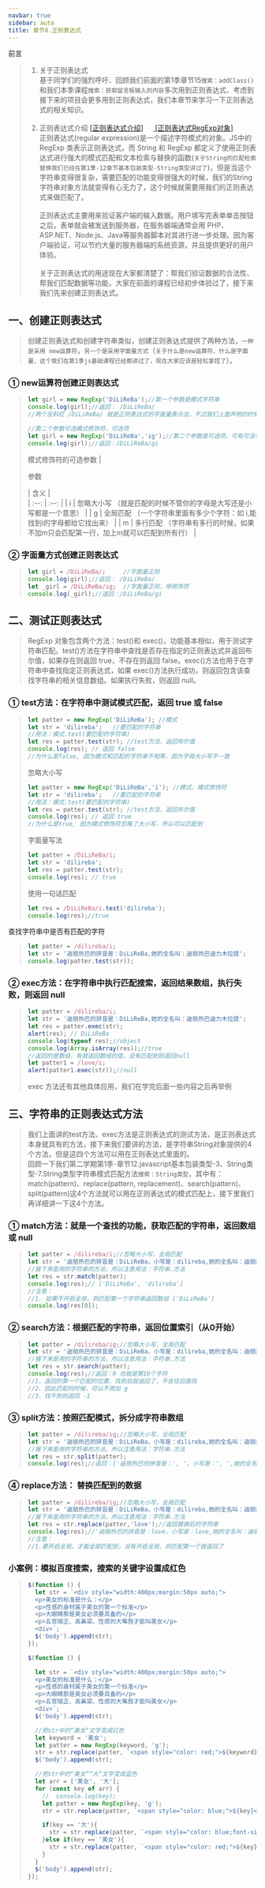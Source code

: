```yaml
---
navbar: true
sidebar: auto
title: 章节8.正则表达式
---
```


前言
> 1. 关于正则表达式 <br/>
> 基于同学们的强烈呼吁、回顾我们前面的第1季章节15`搜索：addClass()`和我们本季课程`搜索：获取留言板输入的内容`多次用到正则表达式、考虑到接下来的项目会更多用到正则表达式，我们本章节来学习一下正则表达式的相关知识。<br/><br/>
> 2. 正则表达式介绍 <a href="https://www.runoob.com/js/js-regexp.html" target="_blank">[正则表达式介绍]</a><a href="https://www.runoob.com/jsref/jsref-obj-regexp.html" target="_blank" style="margin-left:20px"> [正则表达式RegExp对象]</a><br/>
> 正则表达式(regular expression)是一个描述字符模式的对象。JS中的 RegExp 类表示正则表达式，而 String 和 RegExp 都定义了使用正则表达式进行强大的模式匹配和文本检索与替换的函数(`关于String的匹配检索替换我们已经在第1季-12章节基本包装类型-String类型讲过了`)，但是当这个字符串变得很复杂，需要匹配的功能变得很强大的时候，我们的String字符串对象方法就变得有心无力了，这个时候就需要用我们的正则表达式来做匹配了。<br/><br/>
> 正则表达式主要用来验证客户端的输入数据。用户填写完表单单击按钮之后，表单就会被发送到服务器，在服务器端通常会用 PHP、ASP.NET、Node.js、Java等服务器脚本对其进行进一步处理。因为客户端验证，可以节约大量的服务器端的系统资源，并且提供更好的用户体验。<br/><br/>
> 关于正则表达式的用途现在大家都清楚了：帮我们验证数据的合法性、帮我们匹配数据等功能，大家在前面的课程已经初步体验过了，接下来我们先来创建正则表达式。

## 一、创建正则表达式
> 创建正则表达式和创建字符串类似，创建正则表达式提供了两种方法，`一种是采用 new运算符`，`另一个是采用字面量方式`（`关于什么是new运算符、什么是字面量，这个我们在第1季js基础课程已经都讲过了，现在大家应该是轻松拿捏了`）。
### ① new运算符创建正则表达式
> ```js
> let girl = new RegExp('DiLiReBa');//第一个参数是模式字符串
> console.log(girl);//返回： /DiLiReBa/
> //两个反斜杠 /DiLiReBa/ 就是正则表达式的字面量表示法，不过我们上面声明的时候用的new运算符
> ```
> ```js
> //第二个参数可选模式修饰符，可选项
> let girl = new RegExp('DiLiReBa','ig');//第二个参数是可选项，可有可没有
> console.log(girl);//返回：/DiLiReBa/gi
> ```
> 模式修饰符的可选参数
> |  <p style="width:50px">参数</p>   |    含义                                                                              |  
> |   :--:                           |   :--:                                                                              |
> |  i                               |   忽略大小写 （就是匹配的时候不管你的字母是大写还是小写都是一个意思）                     |
> |  g                               |   全局匹配 （一个字符串里面有多少个字符：如 i,能找到i的字母都给它找出来）                 | 
> |  m                               |   多行匹配  （字符串有多行的时候，如果不加m只会匹配第一行，加上m就可以匹配到所有行）       |  

### ② 字面量方式创建正则表达式
> ```js
> let girl = /DiLiReBa/;     //字面量正则
> console.log(girl);//返回： /DiLiReBa/
> let _girl = /DiLiReBa/ig;  //字面量正则，带修饰符
> console.log(_girl);//返回：/DiLiReBa/gi 
> ```

## 二、测试正则表达式
> RegExp 对象包含两个方法：test()和 exec()，功能基本相似，用于测试字符串匹配。test()方法在字符串中查找是否存在指定的正则表达式并返回布尔值，如果存在则返回 true，不存在则返回 false。exec()方法也用于在字符串中查找指定正则表达式，如果 exec()方法执行成功，则返回包含该查找字符串的相关信息数组。如果执行失败，则返回 null。
### ① test方法：在字符串中测试模式匹配，返回 true 或 false
> ```js
> let patter = new RegExp('DiLiReBa'); //模式
> let str = 'dilireba';   //要匹配的字符串
> //用法：模式.test(要匹配的字符串)
> let res = patter.test(str); //test方法，返回布尔值
> console.log(res); // 返回 false
> //为什么是false, 因为模式和匹配的字符串不相等，因为字母大小写不一致
> ```
> 忽略大小写
> ```js
> let patter = new RegExp('DiLiReBa','i'); //模式，模式修饰符
> let str = 'dilireba';   //要匹配的字符串
> //用法：模式.test(要匹配的字符串)
> let res = patter.test(str); //test方法，返回布尔值
> console.log(res); // 返回 true
> //为什么是true, 因为模式修饰符忽略了大小写，所以可以匹配到
> ```
> 字面量写法
> ```js
> let patter = /DiLiReBa/i;
> let str = 'dilireba';
> let res = patter.test(str);
> console.log(res); // true
> ```
> 使用一句话匹配
> ```js
> let res = /DiLiReBa/i.test('dilireba');
> console.log(res);//true
> ```
查找字符串中是否有匹配的字符
> ```js
> let patter = /dilireba/i;
> let str = '迪丽热巴的拼音是：DiLiReBa,她的全名叫：迪丽热巴迪力木拉提';
> console.log(patter.test(str));
> ```
### ② exec方法：在字符串中执行匹配搜索，返回结果数组，执行失败，则返回 null
> ```js
> let patter = /dilireba/i;
> let str = '迪丽热巴的拼音是：DiLiReBa,她的全名叫：迪丽热巴迪力木拉提';
> let res = patter.exec(str);
> alert(res); // DiLiReBa
> console.log(typeof res);//object
> console.log(Array.isArray(res));//true 
> //返回的是数组，有就返回数组的值，没有匹配到则返回null
> let patter1 = /love/i;
> alert(patter1.exec(str));//null
> ```
> exec 方法还有其他具体应用，我们在学完后面一些内容之后再举例

## 三、字符串的正则表达式方法
> 我们上面讲的test方法、exec方法是正则表达式的测试方法，是正则表达式本身就具有的方法，接下来我们要讲的方法，是字符串String对象提供的4个方法，但是这四个方法可以用在正则表达式里面的。<br/>
> 回顾一下我们第二学期第1季-章节12.javascript基本包装类型-3、String类型-7.String类型字符串模式匹配方法`搜索：String类型`，其中有：match(pattern)、replace(pattern, replacement)、search(pattern)、split(pattern)这4个方法就可以用在正则表达式的模式匹配上，接下里我们再详细讲一下这4个方法。
### ① match方法：就是一个查找的功能，获取匹配的字符串，返回数组或 null
> ```js
> let patter = /dilireba/i;//忽略大小写，全局匹配
> let str = '迪丽热巴的拼音是：DiLiReBa，小写是：dilireba,她的全名叫：迪丽热巴迪力木拉提';
> //接下来是用的字符串的方法，所以注意用法：字符串.方法
> let res = str.match(patter);
> console.log(res);// ['DiLiReBa', 'dilireba']
> //注意：
> //1. 如果不开启全局，则匹配第一个字符串返回数组 ['DiLiReBa']
> console.log(res[0]);
> ```
### ② search方法：根据匹配的字符串，返回位置索引（从0开始）
> ```js
> let patter = /dilireba/ig;//忽略大小写，全局匹配
> let str = '迪丽热巴的拼音是：DiLiReBa，小写是：dilireba,她的全名叫：迪丽热巴迪力木拉提';
> //接下来是用的字符串的方法，所以注意用法：字符串.方法
> let res = str.search(patter);
> console.log(res);//返回：9 也就是第10个字符
> //1、返回的第一个匹配的位置，找到后就返回了，不会往后面找
> //2、因此匹配的时候，可以不用加 g
> //3、找不到则返回 -1
> ```
### ③ split方法：按照匹配模式，拆分成字符串数组
> ```js
> let patter = /dilireba/ig;//忽略大小写，全局匹配
> let str = '迪丽热巴的拼音是：DiLiReBa，小写是：dilireba,她的全名叫：迪丽热巴迪力木拉提';
> //接下来是用的字符串的方法，所以注意用法：字符串.方法
> let res = str.split(patter);
> console.log(res);//返回：['迪丽热巴的拼音是：', '，小写是：', ',她的全名叫：迪丽热巴迪力木拉提']
> ```
### ④ replace方法： 替换匹配到的数据
> ```js
> let patter = /dilireba/ig;//忽略大小写，全局匹配
> let str = '迪丽热巴的拼音是：DiLiReBa，小写是：dilireba,她的全名叫：迪丽热巴迪力木拉提';
> //接下来是用的字符串的方法，所以注意用法：字符串.方法
> let res = str.replace(patter,'love');//返回替换后的字符串
> console.log(res);//'迪丽热巴的拼音是：love，小写是：love,她的全名叫：迪丽热巴迪力木拉提'
> //注意：
> //1.要开启全局，才能全部匹配到，没有开启全局，则匹配第一个就返回了
> ```
### 小案例：模拟百度搜索，搜索的关键字设置成红色
> ```js
> $(function () {
>   let str = `<div style="width:400px;margin:50px auto;">
>   <p>美女的标准是什么：</p>
>   <p>性感的身材属于美女的第一个标准</p>
>   <p>大眼睛那是美女必须要具备的</p>
>   <p>五官端正、高鼻梁、性感的大嘴唇才能叫美女</p>
>   <div>`;
>   $('body').append(str);
> });
> ```
> ```js
> $(function () {
> 
>   let str = `<div style="width:400px;margin:50px auto;">
>   <p>美女的标准是什么：</p>
>   <p>性感的身材属于美女的第一个标准</p>
>   <p>大眼睛那是美女必须要具备的</p>
>   <p>五官端正、高鼻梁、性感的大嘴唇才能叫美女</p>
>   <div>`;
>   $('body').append(str);
> 
>   //把str中的“美女”文字变成红色
>   let keyword = '美女';
>   let patter = new RegExp(keyword, 'g');
>   str = str.replace(patter, `<span style="color: red;">${keyword}</span>`);
>   $('body').append(str);
> 
>   //把str中的“美女”“大”文字变成蓝色
>   let arr = ['美女', '大'];
>   for (const key of arr) {
>     //  console.log(key);
>     let patter = new RegExp(key, 'g');
>     str = str.replace(patter, `<span style="color: blue;">${key}</span>`);
> 
>     if(key == '大'){
>       str = str.replace(patter, `<span style="color: blue;font-size:30px">${key}</span>`);
>     }else if(key == '美女'){
>       str = str.replace(patter, `<span style="color: red;">${key}</span>`);
>     }
>   }
>   $('body').append(str);
> });
> ```


<br/><br/><br/><br/><br/><br/>

## 【第二学期第2季课程】其它章节
### [章节1.课程介绍](/secondless/w-b '章节1.课程介绍')
<!-- <LessList  /> -->
### [章节2.面向对象与原型](/secondless/w-b/面向对象与原型 '章节2.面向对象与原型')
####  <a href="/secondless/w-b/面向对象与原型.html#i、创建对象" style="margin-left:40px;">1、创建对象</a>
##### <a href="/secondless/w-b/面向对象与原型.html#_1-创建对象-剖析问题" style="margin-left:70px;">① 创建对象，剖析问题：传统创建对象方法代码重复冗余，对象无法识别从属于哪个函数</a>
##### <a href="/secondless/w-b/面向对象与原型.html#_2-传统面向对象-工厂模式" style="margin-left:70px;">② 传统创建对象：工厂模式（没有办法识别某一个对象的引用）</a>
##### <a href="/secondless/w-b/面向对象与原型.html#_3-构造函数-构造方法-创建特定的对象" style="margin-left:70px;">③ 构造函数(构造方法)创建特定的对象</a>
##### <a href="/secondless/w-b/面向对象与原型.html#_4-构造函数知识扩展-对象冒充构造函数-构造函数体内的函数返回值相等-但引用地址不相同" style="margin-left:70px;">④ 构造函数知识扩展，对象冒充构造函数，构造函数体内的函数返回值相等，但引用地址不相同</a>
####  <a href="/secondless/w-b/面向对象与原型.html#ii、原型" style="margin-left:40px;">2、原型</a>
##### <a href="/secondless/w-b/面向对象与原型.html#_1-原型创建对象" style="margin-left:70px;">① 原型创建对象</a>
##### <a href="/secondless/w-b/面向对象与原型.html#_2-构造函数与原型对比-深度解析-图片示例" style="margin-left:70px;">② 构造函数与原型对比，深度解析（图片示例）</a>
##### <a href="/secondless/w-b/面向对象与原型.html#_3-isprototypeof-方法-判断一个对象是否指向了该构造函数的原型对象" style="margin-left:70px;">③ isPrototypeOf()方法：判断一个对象是否指向了该构造函数的原型对象</a>
##### <a href="/secondless/w-b/面向对象与原型.html#_4-原型模式的执行流程-顺序-先实例-在构造函数-最后原型" style="margin-left:70px;">④ 原型模式的执行流程（顺序）：先实例，在构造函数，最后原型</a>
##### <a href="/secondless/w-b/面向对象与原型.html#_5-删除实例属性访问原型属性-delete方法" style="margin-left:70px;">⑤ 删除实例属性访问原型属性：delete方法</a>
##### <a href="/secondless/w-b/面向对象与原型.html#_6-hasownproperty-方法检测属性是否存在实例中-in操作符判断属性是否存在于实例或原型中-两者结合判断属性是否只存在原型中" style="margin-left:70px;">⑥ hasOwnProperty()方法检测属性是否存在实例中，in操作符判断属性是否存在于实例或原型中，两者结合判断属性是否只存在原型中</a>
##### <a href="/secondless/w-b/面向对象与原型.html#_7-原型创建对象字面量声明方式" style="margin-left:70px;">⑦ 原型创建对象字面量声明方式</a>
##### <a href="/secondless/w-b/面向对象与原型.html#_8-原型创建对象字面量声明方式-原型的声明是有先后顺序-重写原型会覆盖-切断-之前的原型" style="margin-left:70px;">⑧ 原型创建对象字面量声明方式，原型的声明是有先后顺序，重写原型会覆盖（切断）之前的原型</a>
##### <a href="/secondless/w-b/面向对象与原型.html#_9-内置引用类型-string-number-array等本身也使用了原型" style="margin-left:70px;">⑨ 内置引用类型：String,Number,Array等本身也使用了原型</a>
##### <a href="/secondless/w-b/面向对象与原型.html#_10-原型创建对象缺点剖析-传参和引用共享问题" style="margin-left:70px;">⑩ 原型创建对象缺点剖析：传参和引用共享问题</a>
##### <a href="/secondless/w-b/面向对象与原型.html#_11-组合构造函数-原型模式-解决-10-构造传参和引用共享问题" style="margin-left:70px;">⑪ 组合构造函数+原型模式：解决 ⑩ 构造传参和引用共享问题</a>
##### <a href="/secondless/w-b/面向对象与原型.html#_12-动态原型模式-解决-11-组合构造函数-原型模式-代码封装在一起-一种封装的感觉" style="margin-left:70px;">⑫ 动态原型模式：解决 ⑪ 组合构造函数+原型模式，代码封装在一起，一种封装的感觉</a>
##### <a href="/secondless/w-b/面向对象与原型.html#_13-寄生构造函数-工厂模式-构造函数【备胎模式-了解-】" style="margin-left:70px;">⑬ 寄生构造函数：工厂模式 + 构造函数【备胎模式（了解）】</a>
##### <a href="/secondless/w-b/面向对象与原型.html#_14-稳妥构造函数-了解即可-在一些安全的环境中-比如禁止使用-this-和-new-就是寄生构造函数不能用new" style="margin-left:70px;">⑭ 稳妥构造函数（了解即可）：在一些安全的环境中，比如禁止使用 this 和 new，就是寄生构造函数不能用new</a>
####  <a href="/secondless/w-b/面向对象与原型.html#iii、继承" style="margin-left:40px;">3、继承</a>
##### <a href="/secondless/w-b/面向对象与原型.html#_1-js的继承方式通过原型链完成" style="margin-left:70px;">① js的继承方式通过原型链完成</a>
##### <a href="/secondless/w-b/面向对象与原型.html#_2-继承父类属性方法的继承顺序-就近原则-实例化-构造函数实例属性方法-原型属性方法" style="margin-left:70px;">② 继承父类属性方法的继承顺序：就近原则（实例化-->构造函数实例属性方法-->原型属性方法）</a>
##### <a href="/secondless/w-b/面向对象与原型.html#_3-继承后的实例从属关系" style="margin-left:70px;">③ 继承后的实例从属关系</a>
##### <a href="/secondless/w-b/面向对象与原型.html#_4-对象冒充继承及问题-原型里面的属性方法无法继承" style="margin-left:70px;">④ 对象冒充继承及问题:原型里面的属性方法无法继承</a>
##### <a href="/secondless/w-b/面向对象与原型.html#_5-组合继承【广泛应用】-原型链-借用构造函数-对象冒充-的模式-完成对象冒充的原型继承" style="margin-left:70px;">⑤ 组合继承【广泛应用】：原型链+借用构造函数(对象冒充)的模式，完成对象冒充的原型继承</a>
##### <a href="/secondless/w-b/面向对象与原型.html#_6-原型式继承-了解" style="margin-left:70px;">⑥ 原型式继承（了解）</a>
##### <a href="/secondless/w-b/面向对象与原型.html#_7-寄生式继承-原型式-工厂模式结合" style="margin-left:70px;">⑦ 寄生式继承：原型式+工厂模式结合</a>
##### <a href="/secondless/w-b/面向对象与原型.html#_8-继承终极版模式-寄生组合继承来实现继承-组合模式-寄生式继承" style="margin-left:70px;">⑧ 继承终极版模式：寄生组合继承来实现继承：组合模式 + 寄生式继承</a>
####  <a href="/secondless/w-b/面向对象与原型.html#iv、类和对象" style="margin-left:40px;">4、类和对象</a>
##### <a href="/secondless/w-b/面向对象与原型.html#_1-理解类和对象" style="margin-left:70px;">① 理解类和对象</a>
##### <a href="/secondless/w-b/面向对象与原型.html#_2-类中的constructor-方法-构造函数" style="margin-left:70px;">② 类中的constructor()方法（构造函数）</a>
##### <a href="/secondless/w-b/面向对象与原型.html#_3-类中添加方法" style="margin-left:70px;">③ 类中添加方法</a>
##### <a href="/secondless/w-b/面向对象与原型.html#_4-类的继承" style="margin-left:70px;">④ 类的继承</a>
##### <a href="/secondless/w-b/面向对象与原型.html#_5-类的继承中的super关键字-调用父类的构造函数constructor" style="margin-left:70px;">⑤ 类的继承中的super关键字：调用父类的构造函数constructor</a>
##### <a href="/secondless/w-b/面向对象与原型.html#_6-类的继承中的super关键字-调用父类的普通函数" style="margin-left:70px;">⑥ 类的继承中的super关键字：调用父类的普通函数</a>
##### <a href="/secondless/w-b/面向对象与原型.html#_7-子类继承父类方法同时扩展自己的方法-子类在构造函数中使用super-必须放到this前面" style="margin-left:70px;">⑦ 子类继承父类方法同时扩展自己的方法，子类在构造函数中使用super,必须放到this前面</a>
##### <a href="/secondless/w-b/面向对象与原型.html#_8-类和对象的几个注意点" style="margin-left:70px;">⑧ 类和对象的几个注意点：</a>
####  <a href="/secondless/w-b/面向对象与原型.html#v、面向对象、原型、继承、类小结" style="margin-left:40px;">5、面向对象、原型、继承、类小结</a>
### [章节3.封装js库过渡到jQuery](/secondless/w-b/封装js库过渡到jQuery '章节3.封装js库过渡到jQuery')
### [章节4.jQuery](/secondless/w-b/jQuery '章节4.jQuery')
####  <a href="/secondless/w-b/jQuery.html#_1、代码风格-包裹" style="margin-left:40px;">1、代码风格：$包裹，加载模式：$(function () {})，获取元素DOM对象：get(索引)方法，多个库之间的冲突</a>
####  <a href="/secondless/w-b/jQuery.html#一、jquery中的选择器过滤器" style="margin-left:40px;">2、选择器：</a>
##### <a href="/secondless/w-b/jQuery.html#_1-id-选择器、元素选择器、类-class-选择器-属性-length-或-size-方法来查看返回的元素个数" style="margin-left:70px;">① ID 选择器、元素选择器、类(class)选择器，属性 length 或 size()方法来查看返回的元素个数</a>
##### <a href="/secondless/w-b/jQuery.html#_2-jquery对象转成dom对象-get方法或下标获取" style="margin-left:70px;">② jQuery对象转成DOM对象：get方法或下标获取</a>
##### <a href="/secondless/w-b/jQuery.html#_3-群组选择器、后代选择器、通配选择器、指定元素前缀选择器" style="margin-left:70px;">③ 群组选择器、后代选择器、通配选择器、指定元素前缀选择器</a>
##### <a href="/secondless/w-b/jQuery.html#_4-层次选择器-jquery提供后代选择器find、子选择器children、next-选择器、nextall-选择器" style="margin-left:70px;">④ 层次选择器：jQuery提供后代选择器find、子选择器children、next 选择器、nextAll 选择器</a>
##### <a href="/secondless/w-b/jQuery.html#_5-jquery提供-prev同级上一个元素-prevall同级所有上面的元素" style="margin-left:70px;">⑤ jQuery提供：prev同级上一个元素，prevAll同级所有上面的元素</a>
##### <a href="/secondless/w-b/jQuery.html#_6-jquery提供-siblings-方法-上下同级所有元素-正好集成了-prevall-和-nextall-两个功能的效果" style="margin-left:70px;">⑥ jQuery提供：siblings()方法：上下同级所有元素，正好集成了 prevAll()和 nextAll()两个功能的效果</a>
##### <a href="/secondless/w-b/jQuery.html#_7-jquery提供-nextuntil-方法-查找同级后面的节点-遇到指定元素停止选定-prevuntil-方法-查找同级前面的节点-遇到指定元素停止选定" style="margin-left:70px;">⑦ jQuery提供：nextUntil()方法：查找同级后面的节点，遇到指定元素停止选定，prevUntil()方法：查找同级前面的节点，遇到指定元素停止选定</a>
##### <a href="/secondless/w-b/jQuery.html#_8-属性选择器-一般超链接用得多点" style="margin-left:70px;">⑧ 属性选择器：一般超链接用得多点</a>
####  <a href="/secondless/w-b/jQuery.html#_6、过滤器-伪类选择器" style="margin-left:40px;">3、过滤器（伪类选择器）</a>
##### <a href="/secondless/w-b/jQuery.html#_1-first-选取第一个元素-返回单个元素-jquery提供first-方法" style="margin-left:70px;">① :first，选取第一个元素，返回单个元素，jQuery提供first()方法</a>
##### <a href="/secondless/w-b/jQuery.html#_2-last-选取最后一个元素-返回单个元素-jquery提供last-方法" style="margin-left:70px;">② jQuery对象转成DOM对象：get方法或下标获取</a>
##### <a href="/secondless/w-b/jQuery.html#_3-not-selector-not-active-选取class不是active的元素-返回元素集合-jquery提供not-selector-方法" style="margin-left:70px;">③:not(selector)， :not(.active)选取class不是active的元素，返回元素集合，jQuery提供not(selector)方法</a>
##### <a href="/secondless/w-b/jQuery.html#_4-eq-index-选择索引-0-开始-等于-index-的元素-返回单个元素-jquery提供eq-方法" style="margin-left:70px;">④ :eq(index)，选择索引(0 开始)等于 index 的元素，返回单个元素，jQuery提供eq()方法</a>
##### <a href="/secondless/w-b/jQuery.html#_5-gt-index-选择索引-0-开始-大于-index-的元素-返回元素集合" style="margin-left:70px;">⑤ :gt(index)，选择索引(0 开始)大于 index 的元素，返回元素集合</a>
##### <a href="/secondless/w-b/jQuery.html#_6-lt-index-选择索引-0-开始-小于-index-的元素-返回元素集合" style="margin-left:70px;">⑥ :lt(index)，选择索引(0 开始)小于 index 的元素，返回元素集合</a>
##### <a href="/secondless/w-b/jQuery.html#_7-even-选择索引-0-开始-是偶数的所有元素-返回元素集合" style="margin-left:70px;">⑦ :even，选择索引(0 开始)是偶数的所有元素，返回元素集合</a>
##### <a href="/secondless/w-b/jQuery.html#_8-odd-选择索引-0-开始-是奇数的所有元素-返回元素集合" style="margin-left:70px;">⑧ :odd，选择索引(0 开始)是奇数的所有元素，返回元素集合</a>
##### <a href="/secondless/w-b/jQuery.html#_9-header-选择标题元素-h1-h6-返回元素集合" style="margin-left:70px;">⑨ :header，选择标题元素，h1 ~ h6，返回元素集合</a>
##### <a href="/secondless/w-b/jQuery.html#_10-focus-选择当前被焦点的元素-一般用在表单元素上" style="margin-left:70px;">⑩ :focus，选择当前被焦点的元素，一般用在表单元素上</a>
####  <a href="/secondless/w-b/jQuery.html#_7、内容过滤器" style="margin-left:40px;">4、内容过滤器</a>
##### <a href="/secondless/w-b/jQuery.html#_1-contains-text-选取含有text文本的元素-返回元素集合" style="margin-left:70px;">① :contains(text)，选取含有text文本的元素，返回元素集合</a>
##### <a href="/secondless/w-b/jQuery.html#_2-empty-选取不包含子元素或空文本的元素-返回元素集合" style="margin-left:70px;">② :empty，选取不包含子元素或空文本的元素，返回元素集合</a>
##### <a href="/secondless/w-b/jQuery.html#_3-has-selector-如-has-active-选择后代元素含有class-是active-的元素-jquery提供has-方法" style="margin-left:70px;">③ :has(selector)，如：:has(.active) 选择后代元素含有class 是active 的元素，jQuery提供has()方法</a>
##### <a href="/secondless/w-b/jQuery.html#_4-parent-与-empty刚好相反-选取含有子元素或文本的元素-返回元素集合" style="margin-left:70px;">④ :parent，与:empty刚好相反，选取含有子元素或文本的元素，返回元素集合</a>
####  <a href="/secondless/w-b/jQuery.html#_8、jquery提供-parent-、parents-、parentsuntil方法特别说明" style="margin-left:40px;">5、jQuery提供：parent()、parents()、parentsUntil方法特别说明</a>
##### <a href="/secondless/w-b/jQuery.html#_1-jquery提供-parent-方法-选取当前元素的父元素-注意与-parent的区别" style="margin-left:70px;">① jQuery提供：parent()方法：选取当前元素的父元素，注意与 :parent的区别</a>
##### <a href="/secondless/w-b/jQuery.html#_2-jquery提供-parents-方法-选择当前元素的父元素及祖先元素" style="margin-left:70px;">② jQuery提供：parents()方法：选择当前元素的父元素及祖先元素</a>
##### <a href="/secondless/w-b/jQuery.html#_3-jquery提供-parentsuntil方法-如-parentsuntil-ul-选择当前元素往上一层级查找-遇到ul元素停止" style="margin-left:70px;">③ jQuery提供：parentsUntil方法，如：parentsUntil('ul') 选择当前元素往上一层级查找，遇到ul元素停止</a>
####  <a href="/secondless/w-b/jQuery.html#_9、可见性过滤器" style="margin-left:40px;">6、可见性过滤器</a>
##### <a href="/secondless/w-b/jQuery.html#_1-hidden-选取所有不可见元素-返回元素集合-一般包含-css-样式为-display-none、input-表单类型为type-hidden-和-visibility-hidden-的元素" style="margin-left:70px;">① :hidden，选取所有不可见元素，返回元素集合，一般包含：CSS 样式为 display:none、input 表单类型为type="hidden"和 visibility:hidden 的元素</a>
##### <a href="/secondless/w-b/jQuery.html#_2-visible-选取所有可见元素" style="margin-left:70px;">② :visible，选取所有可见元素</a>
####  <a href="/secondless/w-b/jQuery.html#_10、子元素过滤器" style="margin-left:40px;">7、子元素过滤器</a>
##### <a href="/secondless/w-b/jQuery.html#_1-first-child-获取每个父元素的第一个子元素-返回元素集合" style="margin-left:70px;">① :first-child，获取每个父元素的第一个子元素，返回元素集合</a>
##### <a href="/secondless/w-b/jQuery.html#_2-last-child-获取每个父元素的最后一个子元素-返回元素集合" style="margin-left:70px;">② :last-child，获取每个父元素的最后一个子元素，返回元素集合</a>
##### <a href="/secondless/w-b/jQuery.html#_3-only-child-获取只有一个子元素的元素-返回元素集合" style="margin-left:70px;">③ :only-child，获取只有一个子元素的元素，返回元素集合</a>
##### <a href="/secondless/w-b/jQuery.html#_4-nth-child-odd-even-eq-index-获取每个自定义子元素的元素-索引值从-1-开始计算" style="margin-left:70px;">④ :nth-child(odd/even/eq(index))，获取每个自定义子元素的元素(索引值从 1 开始计算)</a>
####  <a href="/secondless/w-b/jQuery.html#_11、jquery提供选择器和过滤器方法" style="margin-left:40px;">8、jQuery提供选择器和过滤器方法</a>
##### <a href="/secondless/w-b/jQuery.html#_1-is-方法-传递选择器、dom、jquery-对象、函数" style="margin-left:70px;">① is()方法：传递选择器、DOM、jquery 对象、函数</a>
##### <a href="/secondless/w-b/jQuery.html#_2-hasclass方法-hasclass-hasclass-class-判断某个元素是否有某个class-比较常用-和-is-一样-只不过只能传递class" style="margin-left:70px;">② hasClass方法，hasClass(); hasClass(class)，判断某个元素是否有某个class，比较常用，和 is 一样，只不过只能传递class</a>
##### <a href="/secondless/w-b/jQuery.html#_3-slice方法-slice-start-end-选择从-start-到-end-位置的元素-如果是负数-则从后开始" style="margin-left:70px;">③ slice方法，slice(start, end)，选择从 start 到 end 位置的元素，如果是负数，则从后开始</a>
##### <a href="/secondless/w-b/jQuery.html#_4-end方法-end-获取当前元素前一次状态-可以找它的父节点-也可以找它的相邻前一个兄弟节点" style="margin-left:70px;">④ end方法，end()，获取当前元素前一次状态：可以找它的父节点，也可以找它的相邻前一个兄弟节点</a>
##### <a href="/secondless/w-b/jQuery.html#_5-contents方法-contents-获取某元素下面所有元素节点-包括文本节点-如果是-iframe-则可以查找文本内容" style="margin-left:70px;">⑤ contents方法，contents()，获取某元素下面所有元素节点，包括文本节点，如果是 iframe，则可以查找文本内容</a>
##### <a href="/secondless/w-b/jQuery.html#_6-filter方法-filter-比较灵活的选择器-扩展性较好" style="margin-left:70px;">⑥ filter方法，filter()，比较灵活的选择器，扩展性较好</a>
####  <a href="/secondless/w-b/jQuery.html#_12、表单选择器" style="margin-left:40px;">9、表单选择器</a>
##### <a href="/secondless/w-b/jQuery.html#_1-jquery方法-通过type类型或者name字段获取表单组件-通过val-方法获取表单组件的值" style="margin-left:70px;">① jQuery方法：通过type类型或者name字段获取表单组件，通过val()方法获取表单组件的值</a>
####  <a href="/secondless/w-b/jQuery.html#二、jquery操作dom及css" style="margin-left:40px;">10、jQuery操作DOM及CSS</a>
##### <a href="/secondless/w-b/jQuery.html#_1、设置元素及内容-html-html-value-text-text-value" style="margin-left:70px;">1、设置元素及内容：html(),html(value),text(),text(value)</a>
##### <a href="/secondless/w-b/jQuery.html#_2、获取或设置表单内容-val-val-value" style="margin-left:70px;">2、获取或设置表单内容：val()，val(value)</a>
##### <a href="/secondless/w-b/jQuery.html#_3、设置单选框、复选框默认选中状态val-非常好用" style="margin-left:70px;">3、设置单选框、复选框默认选中状态val()，非常好用</a>
##### <a href="/secondless/w-b/jQuery.html#_4、元素属性操作-attr-和-removeattr" style="margin-left:70px;">4、元素属性操作：attr()和 removeAttr()</a>
##### <a href="/secondless/w-b/jQuery.html#_5、元素css样式操作" style="margin-left:70px;">5、元素CSS样式操作</a>
##### <a href="/secondless/w-b/jQuery.html#i、css-方法" style="margin-left:100px;">Ⅰ、css()方法</a>
##### <a href="/secondless/w-b/jQuery.html#_1-css-方法获取、设置元素样式" style="margin-left:130px;">① css()方法获取、设置元素样式</a>
##### <a href="/secondless/w-b/jQuery.html#_2-css-方法传递多个样式属性的数组-得到样式属性值对象数组-each-box-function-attr-value-遍历原生态对象数组-jquery对象数组采用-selector-each-function-index-element-方法遍历" style="margin-left:130px;">② css()方法传递多个样式属性的数组，得到样式属性值对象数组，$.each(box,function(attr,value){})遍历原生态对象数组，jQuery对象数组采用$(selector).each(function(index,element){})方法遍历</a>
##### <a href="/secondless/w-b/jQuery.html#_3-css-方法传递多个-css-样式的键值对" style="margin-left:130px;">③ css()方法传递多个 CSS 样式的键值对</a>
##### <a href="/secondless/w-b/jQuery.html#_4-css-方法可以传匿名函数" style="margin-left:130px;">④ css()方法可以传匿名函数</a>
##### <a href="/secondless/w-b/jQuery.html#ii、addclass-方法、removeclass-方法、toggleclass-方法" style="margin-left:100px;">Ⅱ、addClass()方法、removeClass()方法、toggleClass()方法</a>
##### <a href="/secondless/w-b/jQuery.html#_1-addclass-方法、removeclass-方法" style="margin-left:130px;">① addClass()方法、removeClass()方法</a>
##### <a href="/secondless/w-b/jQuery.html#_2-toggleclass-方法-切换class" style="margin-left:130px;">② toggleClass()方法：切换class</a>
##### <a href="/secondless/w-b/jQuery.html#iii、jquery提供其他css操作方法" style="margin-left:100px;">Ⅲ、jQuery提供其他css操作方法</a>
##### <a href="/secondless/w-b/jQuery.html#_1-jquery提供-width-、width-value-、width-function-index-width-方法-获取、设置、通过匿名函数设置某个元素的长度" style="margin-left:130px;">① jQuery提供：width()、width(value)、width(function (index, width) {})方法：获取、设置、通过匿名函数设置某个元素的长度</a>
##### <a href="/secondless/w-b/jQuery.html#_2-jquery提供-height-、height-value-、height-function-index-width-方法-获取、设置、通过匿名函数设置某个元素的高度" style="margin-left:130px;">② jQuery提供：height()、height(value)、height(function (index, width) {})方法：获取、设置、通过匿名函数设置某个元素的高度</a>
##### <a href="/secondless/w-b/jQuery.html#_3-jquery提供内外边距和边框尺寸方法-innerwidth-innerheight-outerwidth-outerheight-outerwidth-ture-outerheight-true" style="margin-left:130px;">③ jQuery提供内外边距和边框尺寸方法：innerWidth()，innerHeight()，outerWidth()，outerHeight()，outerWidth(ture)，outerHeight(true)</a>
##### <a href="/secondless/w-b/jQuery.html#_4-jquery提供元素偏移方法-offset-、position-、scrolltop-、scrolltop-value-、scrollleft-、scrollleft-value" style="margin-left:130px;">④ jQuery提供元素偏移方法：offset()、position()、scrollTop()、scrollTop(value)、scrollLeft()、scrollLeft(value)</a>
####  <a href="/secondless/w-b/jQuery.html#iv、jquery提供的dom节点操作方法" style="margin-left:40px;">11、jQuery提供的DOM节点操作方法</a>
##### <a href="/secondless/w-b/jQuery.html#_1、创建节点" style="margin-left:70px;">1、创建节点</a>
##### <a href="/secondless/w-b/jQuery.html#_2、插入节点" style="margin-left:70px;">2、插入节点</a>
##### <a href="/secondless/w-b/jQuery.html#_1-内部插入节点-append-content-向指定元素内部后面插入节点content" style="margin-left:100px;">① 内部插入节点 append(content)：向指定元素内部后面插入节点content</a>
##### <a href="/secondless/w-b/jQuery.html#_2-内部移入节点-不需要创建节点-appendto-content-将指定元素移入到指定元素content-内部后面" style="margin-left:100px;">② 内部移入节点（不需要创建节点） appendTo(content)：将指定元素移入到指定元素content 内部后面</a>
##### <a href="/secondless/w-b/jQuery.html#_3-内部插入节点-prepend-content-向指定元素-content-内部的前面插入节点" style="margin-left:100px;">③ 内部插入节点 prepend(content)：向指定元素 content 内部的前面插入节点</a>
##### <a href="/secondless/w-b/jQuery.html#_4-内部移入节点-不需要创建节点-prependto-content-将指定元素移入到指定元素content-内部前面" style="margin-left:100px;">④ 内部移入节点（不需要创建节点） prependTo(content)：将指定元素移入到指定元素content 内部前面</a>
##### <a href="/secondless/w-b/jQuery.html#_5-外部-同级-插入节点-before-content-向指定元素的外部前面插入节点content" style="margin-left:100px;">⑤ 外部（同级）插入节点 before(content)：向指定元素的外部前面插入节点content</a>
##### <a href="/secondless/w-b/jQuery.html#_6-外部-同级-移到节点-不需要创建节点-insertbefore-content-将指定节点移到指定元素content-外部的前面" style="margin-left:100px;">⑥ 外部（同级）移到节点 （不需要创建节点）insertBefore(content)：将指定节点移到指定元素content 外部的前面</a>
##### <a href="/secondless/w-b/jQuery.html#_7-外部-同级-插入节点-after-content-向指定元素的外部后面插入节点content" style="margin-left:100px;">⑦ 外部（同级）插入节点 after(content)：向指定元素的外部后面插入节点content</a>
##### <a href="/secondless/w-b/jQuery.html#_8-外部-同级-移到节点-不需要创建节点-insertafter-content-将指定节点移到指定元素content-外部的后面" style="margin-left:100px;">⑧ 外部（同级）移到节点 （不需要创建节点）insertAfter(content)：将指定节点移到指定元素content 外部的后面</a>
##### <a href="/secondless/w-b/jQuery.html#_3、包裹节点" style="margin-left:70px;">3、包裹节点</a>
##### <a href="/secondless/w-b/jQuery.html#_1-wrap-html-向指定元素包裹一层html-代码" style="margin-left:100px;">① wrap(html)：向指定元素包裹一层html 代码</a>
##### <a href="/secondless/w-b/jQuery.html#_2-wrap-element-向指定元素包裹一层-dom对象节点" style="margin-left:100px;">② wrap(element)：向指定元素包裹一层 DOM对象节点</a>
##### <a href="/secondless/w-b/jQuery.html#_3-wrap-function-index-使用匿名函数向指定元素包裹一层自定义内容" style="margin-left:100px;">③ wrap(function (index) {})：使用匿名函数向指定元素包裹一层自定义内容</a>
##### <a href="/secondless/w-b/jQuery.html#_4-unwrap-移除一层指定元素包裹的内容" style="margin-left:100px;">④ unwrap()：移除一层指定元素包裹的内容</a>
##### <a href="/secondless/w-b/jQuery.html#_5-wrapall-html-用-html-将所有元素包裹到一起" style="margin-left:100px;">⑤ wrapAll(html)：用 html 将所有元素包裹到一起</a>
##### <a href="/secondless/w-b/jQuery.html#_6-wrapall-element-用-dom-对象将所有元素包裹在一起" style="margin-left:100px;">⑥ wrapAll(element)：用 DOM 对象将所有元素包裹在一起</a>
##### <a href="/secondless/w-b/jQuery.html#_7-wrapinner-html-、wrapinner-element-、wrapinner-function-index-向指定元素的子内容包裹一层" style="margin-left:100px;">⑦ wrapInner(html)、wrapInner(element)、wrapInner(function (index) {})：向指定元素的子内容包裹一层</a>
##### <a href="/secondless/w-b/jQuery.html#_4、节点操作" style="margin-left:70px;">4、节点操作</a>
##### <a href="/secondless/w-b/jQuery.html#_1-复制节点-clone-true-、替换节点-replacewith、replaceall" style="margin-left:100px;">① 复制节点 clone(true)、替换节点：replaceWith、replaceAll</a>
##### <a href="/secondless/w-b/jQuery.html#_2-删除节点-remove-或者-detach" style="margin-left:100px;">② 删除节点：remove() 或者 detach()</a>
##### <a href="/secondless/w-b/jQuery.html#_3-删除掉节点里的内容empty" style="margin-left:100px;">③ 删除掉节点里的内容empty()</a>
### [章节5.jQuery事件、动画、插件](/secondless/w-b/jQuery事件、动画、插件 '章节5.jQuery事件、动画、插件')
####  <a href="/secondless/w-b/jQuery事件、动画、插件.html#一、事件" style="margin-left:40px;">一、事件</a>
####  <a href="/secondless/w-b/jQuery事件、动画、插件.html#_1、简写事件" style="margin-left:70px;">1、简写事件</a>
####  <a href="/secondless/w-b/jQuery事件、动画、插件.html#_2、复合事件-hover-fn1-fn2" style="margin-left:70px;">2、复合事件：hover([fn1,]fn2)</a>
####  <a href="/secondless/w-b/jQuery事件、动画、插件.html#_3、jquery中的事件对象-target、currenttarget、e-stoppropagation-、e-preventdefault-、return-false" style="margin-left:70px;">3、jQuery中的事件对象：target、currentTarget、e.stopPropagation()、e.preventDefault()、return false</a>
####  <a href="/secondless/w-b/jQuery事件、动画、插件.html#_4、jquery中的高级事件-on、off-和-one" style="margin-left:70px;">4、jQuery中的高级事件：on、off 和 one</a>
#####  <a href="/secondless/w-b/jQuery事件、动画、插件.html#_1-on方法" style="margin-left:100px;">① on方法</a>
#####  <a href="/secondless/w-b/jQuery事件、动画、插件.html#_2-off方法-移除事件" style="margin-left:100px;">② off方法:移除事件</a>
#####  <a href="/secondless/w-b/jQuery事件、动画、插件.html#_3-one方法-仅触发一次的事件" style="margin-left:100px;">③ one方法:仅触发一次的事件</a>
####  <a href="/secondless/w-b/jQuery事件、动画、插件.html#_5、jquery中的模拟操作" style="margin-left:70px;">5、jQuery中的模拟操作</a>
####  <a href="/secondless/w-b/jQuery事件、动画、插件.html#二、动画" style="margin-left:40px;">二、动画</a>
####  <a href="/secondless/w-b/jQuery事件、动画、插件.html#_1、-显示-show、隐藏-hide" style="margin-left:70px;">1、 显示：show、隐藏：hide</a>
#####  <a href="/secondless/w-b/jQuery事件、动画、插件.html#_1-直接调用-显示show-、隐藏-hide" style="margin-left:100px;">① 直接调用：显示show()、隐藏：hide()</a>
#####  <a href="/secondless/w-b/jQuery事件、动画、插件.html#_2-传递一个参数-毫秒-显示show-1000-、隐藏-hide-1000" style="margin-left:100px;">② 传递一个参数（毫秒）：显示show(1000)、隐藏：hide(1000)</a>
#####  <a href="/secondless/w-b/jQuery事件、动画、插件.html#_3-传递一个预设参数-显示show-slow-normal-fast-隐藏-hide-slow-normal-fast-slow-600-毫秒-normal-默认-400-毫秒-fast-200-毫秒" style="margin-left:100px;">③ 传递一个预设参数：显示show(slow|normal|fast)，隐藏：hide(slow|normal|fast)，slow：600 毫秒，normal：默认 400 毫秒，fast：200 毫秒</a>
#####  <a href="/secondless/w-b/jQuery事件、动画、插件.html#_4-传递第二个参数回调函数-实现列队动画-排队动画-show-毫秒数-slow-normal-fast-function-hide-毫秒数-slow-normal-fast-function" style="margin-left:100px;">④ 传递第二个参数回调函数，实现列队动画（排队动画）：show(毫秒数|slow|normal|fast，function(){})，hide(毫秒数|slow|normal|fast，function(){})</a>
#####  <a href="/secondless/w-b/jQuery事件、动画、插件.html#_5-列队动画-可以使用函数名调用自身或者arguments-callee-匿名函数自调用" style="margin-left:100px;">⑤ 列队动画，可以使用函数名调用自身或者arguments.callee 匿名函数自调用</a>
#####  <a href="/secondless/w-b/jQuery事件、动画、插件.html#_6-toggle-切换show-和hide" style="margin-left:100px;">⑥ toggle()切换show()和hide()</a>
####  <a href="/secondless/w-b/jQuery事件、动画、插件.html#_2、-滑动-slideup、卷动-slidedown、切换滑动卷动-slidetoggle" style="margin-left:70px;">2、 滑动：slideUp、卷动：slideDown、切换滑动卷动：slideToggle</a>
####  <a href="/secondless/w-b/jQuery事件、动画、插件.html#_3、-淡入-fadein、淡出-fadeout、切换淡入淡出-fadetoggle、指定透明度-fadeto" style="margin-left:70px;">3、 淡入：fadeIn、淡出：fadeOut、切换淡入淡出：fadeToggle、指定透明度：fadeTo</a>
####  <a href="/secondless/w-b/jQuery事件、动画、插件.html#_4、-自定义动画-animate" style="margin-left:70px;">4、 自定义动画 animate</a>
#####  <a href="/secondless/w-b/jQuery事件、动画、插件.html#_1-animate基本用法-css样式自定义-同步动画" style="margin-left:100px;">① animate基本用法：css样式自定义，同步动画</a>
#####  <a href="/secondless/w-b/jQuery事件、动画、插件.html#_2-animate用法-animate-css-动画时间-回调函数" style="margin-left:100px;">② animate用法：animate(css,动画时间,回调函数)</a>
#####  <a href="/secondless/w-b/jQuery事件、动画、插件.html#_3-animate位移动画-将元素设置绝对定位或相对定位" style="margin-left:100px;">③ animate位移动画（将元素设置绝对定位或相对定位）</a>
#####  <a href="/secondless/w-b/jQuery事件、动画、插件.html#_4-列队动画方法-queue-方法-连缀执行下一个dequeue-方法-clearqueue-清理列队动画后面还没有执行的" style="margin-left:100px;">④ 列队动画方法:queue()方法，连缀执行下一个dequeue()方法，clearQueue()清理列队动画后面还没有执行的</a>
####  <a href="/secondless/w-b/jQuery事件、动画、插件.html#_5、-动画相关方法-stop-强制停止动画-delay-延迟动画执行" style="margin-left:70px;">5、 动画相关方法：stop()强制停止动画，delay()延迟动画执行</a>
####  <a href="/secondless/w-b/jQuery事件、动画、插件.html#_6、判断在运动的动画-通过过滤器-animated" style="margin-left:70px;">6、判断在运动的动画，通过过滤器:animated</a>
####  <a href="/secondless/w-b/jQuery事件、动画、插件.html#_7、动画全局属性-fx-interval-设置每秒运行的帧数-fx-off-关闭页面上所有的动画-默认swing-缓动-linear-匀速运动" style="margin-left:70px;">7、动画全局属性：$.fx.interval（设置每秒运行的帧数），$.fx.off（关闭页面上所有的动画），默认swing(缓动)，linear(匀速运动)</a>
####  <a href="/secondless/w-b/jQuery事件、动画、插件.html#三、jquery插件" style="margin-left:40px;">三、jQuery插件</a>
####  <a href="/secondless/w-b/jQuery事件、动画、插件.html#jquery插件-cookie插件" style="margin-left:70px;">1、引入：下载本地引入、或在线引入</a>
####  <a href="/secondless/w-b/jQuery事件、动画、插件.html#_2、使用插件方法" style="margin-left:70px;">2、使用插件方法</a>
### [章节6.Ajax](/secondless/w-b/Ajax '章节6.Ajax')
####  <a href="/secondless/w-b/Ajax.html#一、原生js中的ajax" style="margin-left:40px;">一、原生js中的Ajax</a>
####  <a href="/secondless/w-b/Ajax.html#_1、xmlhttprequest-简称-xhr-xhr-api" style="margin-left:70px;">1、XMLHttpRequest (简称 XHR，XHR API)</a>
#####  <a href="/secondless/w-b/Ajax.html#_1-第一步-调用-open-方法准备发送请求-发送请求前的准备工作-三个参数-要发送的请求类型-get、post-、请求的-url-和表示是否异步" style="margin-left:100px;">① 第一步：调用 open()方法准备发送请求（发送请求前的准备工作）：三个参数：要发送的请求类型(get、post)、请求的 URL 和表示是否异步</a>
#####  <a href="/secondless/w-b/Ajax.html#_2-第二步-通过-send-方法进行发送请求-一个参数-作为请求主体发送的数据-如果不需要则-必须填-null" style="margin-left:100px;"> ② 第二步：通过 send()方法进行发送请求：一个参数：作为请求主体发送的数据，如果不需要则，必须填 null</a>
#####  <a href="/secondless/w-b/Ajax.html#_3-第三步-发送完了之后-得监听结果-监听服务器给你的请求结果-通过readystatechange-事件监听服务器给你的结果" style="margin-left:100px;">③ 第三步：发送完了之后，得监听结果（监听服务器给你的请求结果），通过readystatechange 事件监听服务器给你的结果</a>
####  <a href="/secondless/w-b/Ajax.html#_2、理解get、post请求" style="margin-left:70px;">2、理解get、post请求</a>
#####  <a href="/secondless/w-b/Ajax.html#_1-getallresponseheaders-获取整个响应头信息-getresponseheader-获取单个响应头信息-setrequestheader-设置请求头信息" style="margin-left:100px;"> ① getAllResponseHeaders()获取整个响应头信息，getResponseHeader()获取单个响应头信息，setRequestHeader()设置请求头信息</a>
#####  <a href="/secondless/w-b/Ajax.html#_2-get请求" style="margin-left:100px;"> ② get请求</a>
#####  <a href="/secondless/w-b/Ajax.html#_3-post请求" style="margin-left:100px;">③ post请求</a>
#####  <a href="/secondless/w-b/Ajax.html#_4-小结get和post请求" style="margin-left:100px;"> ④ 小结get和post请求</a>
####  <a href="/secondless/w-b/Ajax.html#_3、fetch-api" style="margin-left:70px;">3、Fetch API</a>
#####  <a href="/secondless/w-b/Ajax.html#_1-fetch-api基本用法介绍" style="margin-left:100px;"> ① Fetch API基本用法介绍</a>
#####  <a href="/secondless/w-b/Ajax.html#_2-xhr-与-fetch-中的content-type-或者小写content-type" style="margin-left:100px;"> ② XHR 与 Fetch 中的Content-Type(或者小写content-type)</a>
####  <a href="/secondless/w-b/Ajax.html#_4、-xhr-xhr-与-fetch-fetch-的区别-包括-jquery、axios、umi-request的说明" style="margin-left:70px;">4、 XHR（xhr） 与 Fetch（fetch）的区别 （包括：jQuery、Axios、umi-request的说明）</a>
####  <a href="/secondless/w-b/Ajax.html#二、jquery中的ajax" style="margin-left:40px;">二、jQuery中的Ajax</a>
####  <a href="/secondless/w-b/Ajax.html#_1、第二层封装-load-方法-get-和-post-方法" style="margin-left:70px;">1、第二层封装：load()方法，$.get()和$.post()方法</a>
#####  <a href="/secondless/w-b/Ajax.html#_1-load-方法是局部方法-异步加载静态文件如-html文件、json文件等" style="margin-left:100px;"> ① load()方法是局部方法 ： 异步加载静态文件如：html文件、json文件等</a>
#####  <a href="/secondless/w-b/Ajax.html#_2-get-和-post-方法-是全局方法-无须指定某个元素-适合传递参数到服务器请求数据" style="margin-left:100px;"> ② $.get()和$.post()方法：是全局方法，无须指定某个元素，适合传递参数到服务器请求数据</a>
####  <a href="/secondless/w-b/Ajax.html#_2、最高层封装-getjson-和-getscript" style="margin-left:70px;">2、最高层封装：$.getJSON() 和 $.getScript()</a>
#####  <a href="/secondless/w-b/Ajax.html#_1-getjson-方法-专门用于加载-json-文件的" style="margin-left:100px;"> ① $.getJSON()方法：专门用于加载 JSON 文件的</a>
#####  <a href="/secondless/w-b/Ajax.html#_2-getscript-方法-按需加载接口或js文件" style="margin-left:100px;"> ② $.getScript()方法：按需加载接口或js文件</a>
####  <a href="/secondless/w-b/Ajax.html#_3、最底层的封装-ajax" style="margin-left:70px;">3、最底层的封装：$.ajax()</a>
####  <a href="/secondless/w-b/Ajax.html#_4、表单序列化" style="margin-left:70px;">4、表单序列化</a>
#####  <a href="/secondless/w-b/Ajax.html#_1-常规形式的表单提交-表单提交数据" style="margin-left:100px;"> ① 常规形式的表单提交（表单提交数据）</a>
#####  <a href="/secondless/w-b/Ajax.html#_2-jquery中的表单序列化提交数据-表单提交数据" style="margin-left:100px;"> ② jQuery中的表单序列化提交数据（表单提交数据）</a>
#####  <a href="/secondless/w-b/Ajax.html#_3-param-方法将对象转换为字符串键值对格式" style="margin-left:100px;"> ③ $.param()方法将对象转换为字符串键值对格式</a>
####  <a href="/secondless/w-b/Ajax.html#_5、jquery中的跨域jsonp" style="margin-left:70px;">5、jQuery中的跨域jsonp</a>
#####  <a href="/secondless/w-b/Ajax.html#_1-jquery中的跨域jsonp使用" style="margin-left:100px;"> ① jQuery中的跨域jsonp使用</a>
#####  <a href="/secondless/w-b/Ajax.html#_2-延伸一下-jquery中的跨域jsonp模拟百度搜索提示数据" style="margin-left:100px;"> ② 延伸一下：jQuery中的跨域jsonp模拟百度搜索提示数据</a>
####  <a href="/secondless/w-b/Ajax.html#_6、-jqxhr-对象-when-方法、done-方法、always-方法和fail-方法" style="margin-left:70px;">6、 jqXHR 对象: when()方法、done()方法、always()方法和fail()方法</a>
### [章节7.Node.js](/secondless/w-b/Node.js '章节7.Node.js')
####  <a href="/secondless/w-b/Node.js.html#一、node环境搭建-安装node-js" style="margin-left:40px;">一、Node环境搭建（安装node.js）</a>
####  <a href="/secondless/w-b/Node.js.html#_1、-下载安装node-js" style="margin-left:70px;">1、 下载安装node.js</a>
####  <a href="/secondless/w-b/Node.js.html#_2、-检查node-js是否安装成功" style="margin-left:70px;">2、 检查node.js是否安装成功</a>
#####  <a href="/secondless/w-b/Node.js.html#_1-命令行-node-v-npm-v-npx-v" style="margin-left:100px;">① 命令行：node -v npm -v npx -v</a>
#####  <a href="/secondless/w-b/Node.js.html#_2-命令行-node-运行js代码" style="margin-left:100px;">② 命令行：node 运行js代码</a>
#####  <a href="/secondless/w-b/Node.js.html#_3-命令行-运行js文件代码-清屏命令-cls" style="margin-left:100px;">③ 命令行：运行js文件代码，清屏命令: cls</a>
####  <a href="/secondless/w-b/Node.js.html#二、nvm-node版本管理工具-切换node版本" style="margin-left:40px;">二、NVM（node版本管理工具，切换node版本）</a>
####  <a href="/secondless/w-b/Node.js.html#_1、-下载安装nvm" style="margin-left:70px;">1、 下载安装nvm</a>
####  <a href="/secondless/w-b/Node.js.html#_2、检查nvm是否安装成功-nvm-v" style="margin-left:70px;">2、检查nvm是否安装成功：nvm -v</a>
####  <a href="/secondless/w-b/Node.js.html#_3、设置nodejs、npm下载源-可选" style="margin-left:70px;">3、设置nodejs、npm下载源（可选）</a>
####  <a href="/secondless/w-b/Node.js.html#_4、使用nvm包管理器" style="margin-left:70px;">4、使用NVM包管理器</a>
####  <a href="/secondless/w-b/Node.js.html#三、npm包管理-npm包管理工具" style="margin-left:40px;">三、NPM包管理（npm包管理工具）</a>
####  <a href="/secondless/w-b/Node.js.html#_1-package-json-文件如何生成" style="margin-left:70px;">1、 package.json 文件如何生成</a>
####  <a href="/secondless/w-b/Node.js.html#_2-npm-npm-、-cnpm-cnpm" style="margin-left:70px;">2、 NPM (npm) 、 CNPM (cnpm)</a>
#####  <a href="/secondless/w-b/Node.js.html#i、-npm" style="margin-left:100px;">1、npm</a>
#####  <a href="/secondless/w-b/Node.js.html#ii、-cnpm-可选" style="margin-left:100px;">2、cnpm (可选)</a>
#####  <a href="/secondless/w-b/Node.js.html#_1-安装cnpm" style="margin-left:130px;">① 安装cnpm</a>
#####  <a href="/secondless/w-b/Node.js.html#_2-接下来就可以使用cnpm命令安装各个包、插件、模块等等" style="margin-left:130px;">② 接下来就可以使用cnpm命令安装各个包、插件、模块等等</a>
#####  <a href="/secondless/w-b/Node.js.html#_3-在vscode中运行命令" style="margin-left:130px;">③ 在vscode中运行命令</a>
#####  <a href="/secondless/w-b/Node.js.html#_4-npm-或-cnpm-常用命令" style="margin-left:130px;">④ npm 或 cnpm 常用命令</a>
####  <a href="/secondless/w-b/Node.js.html#四、node的模块" style="margin-left:40px;">四、Node的模块</a>
####  <a href="/secondless/w-b/Node.js.html#_1-全局模块-process为例" style="margin-left:70px;">1、全局模块 ：process为例</a>
####  <a href="/secondless/w-b/Node.js.html#_2-系统模块-path、fs模块为例" style="margin-left:70px;">2、系统模块 ： path、fs模块为例</a>
####  <a href="/secondless/w-b/Node.js.html#_3-自定义模块-exports、module输出、require引入" style="margin-left:70px;">3、 自定义模块： exports、module输出、require引入</a>
####  <a href="/secondless/w-b/Node.js.html#_4-重要系统模块-http模块-搭建网页服务器" style="margin-left:70px;">4、 重要系统模块：http模块，搭建网页服务器</a>
####  <a href="/secondless/w-b/Node.js.html#五、node中的数据交互-重要系统模块-url模块处理get请求-querystring模块处理post请求" style="margin-left:40px;">五、Node中的数据交互，重要系统模块：url模块处理get请求,querystring模块处理post请求</a>
####  <a href="/secondless/w-b/Node.js.html#_1-url模块处理get-get-请求-url-parse-url-true" style="margin-left:70px;">1、url模块处理GET（get）请求：url.parse(url,true)</a>
####  <a href="/secondless/w-b/Node.js.html#_2-querystring模块处理post-post-请求-querystring-parse" style="margin-left:70px;">2、querystring模块处理POST（post）请求：querystring.parse()</a>
####  <a href="/secondless/w-b/Node.js.html#六、nodejs项目监测文件变化-自动重启工具-nodemon" style="margin-left:40px;">六、nodejs项目监测文件变化，自动重启工具：Nodemon</a>
####  <a href="/secondless/w-b/Node.js.html#_1-安装nodemon" style="margin-left:70px;">1、安装nodemon</a>
####  <a href="/secondless/w-b/Node.js.html#_2-修改package-json-中的启动命令" style="margin-left:70px;">2、修改package.json 中的启动命令</a>
####  <a href="/secondless/w-b/Node.js.html#_3-配置nodemon-告诉它哪些文件需要修改后重启服务-可选项" style="margin-left:70px;">3、配置nodemon，告诉它哪些文件需要修改后重启服务（可选项）</a>
####  <a href="/secondless/w-b/Node.js.html#七、nrm-使用nrm管理npm下载源" style="margin-left:40px;">七、nrm (使用nrm管理npm下载源)</a>
####  <a href="/secondless/w-b/Node.js.html#_1-安装nrm" style="margin-left:70px;">1、安装nrm</a>
####  <a href="/secondless/w-b/Node.js.html#_2-nrm内置的命令函数" style="margin-left:70px;">2、nrm内置的命令函数</a>
####  <a href="/secondless/w-b/Node.js.html#_3-查看当前正在使用的-npm-镜像源" style="margin-left:70px;">3、查看当前正在使用的 npm 镜像源</a>
####  <a href="/secondless/w-b/Node.js.html#_4-切换-npm-镜像源" style="margin-left:70px;">4、切换 npm 镜像源</a>
####  <a href="/secondless/w-b/Node.js.html#八、系统模块-fs模块详解" style="margin-left:40px;">八、系统模块：fs模块详解</a>
####  <a href="/secondless/w-b/Node.js.html#_1-读取文件-异步readfile、同步readfilesync、promise操作" style="margin-left:70px;">1、读取文件： 异步readFile、同步readFileSync、promise操作</a>
####  <a href="/secondless/w-b/Node.js.html#_2-可读流模式-createreadstream-方法" style="margin-left:70px;">2、可读流模式：createReadStream()方法</a>
####  <a href="/secondless/w-b/Node.js.html#_3-创建文件夹-mkdirsync-mkdir" style="margin-left:70px;">3、创建文件夹：mkdirSync , mkdir</a>
####  <a href="/secondless/w-b/Node.js.html#_4-删除文件夹-rmsync-rm" style="margin-left:70px;">4、删除文件夹：rmSync , rm</a>
####  <a href="/secondless/w-b/Node.js.html#_5-重命名文件-renamesync-rename" style="margin-left:70px;">5、重命名文件：renameSync , rename</a>
####  <a href="/secondless/w-b/Node.js.html#_6-监听文件变化-watch" style="margin-left:70px;">6、监听文件变化: watch</a>
####  <a href="/secondless/w-b/Node.js.html#_7-写入文件-writefile、writefilesync-追加写入文件-appendfile、appendfilesync" style="margin-left:70px;">7、写入文件：writeFile、writeFileSync，追加写入文件：appendFile、appendFileSync</a>
####  <a href="/secondless/w-b/Node.js.html#_8-写入文件-创建可写流-createwritestream" style="margin-left:70px;">8、写入文件：创建可写流 createWriteStream()</a>
####  <a href="/secondless/w-b/Node.js.html#_9-软链接symlinksync、symlink-硬链接linksync、link" style="margin-left:70px;">9、软链接symlinkSync、symlink 硬链接linkSync、link</a>
####  <a href="/secondless/w-b/nodejs+jQuery开发留言板.html" style="margin-left:40px;" target="_blank">九、node.js + jQuery完成：网页 “联系我们” 页面的留言板功能</a>
####  <a href="/secondless/w-b/Node.js.html#十、系统模块-crypto模块详解-加密-对称加密、非对称加密、哈希函数" style="margin-left:40px;">十、系统模块：crypto模块详解（加密：对称加密、非对称加密、哈希函数）</a>
####  <a href="/secondless/w-b/Node.js.html#_1-对称加密" style="margin-left:70px;">1、对称加密、封装加密函数</a>
####  <a href="/secondless/w-b/Node.js.html#_2-非对称加密" style="margin-left:70px;">2、非对称加密</a>
####  <a href="/secondless/w-b/Node.js.html#_3-哈希函数加密" style="margin-left:70px;">3、哈希函数加密</a>
####  <a href="/secondless/w-b/nodejs服务器端app.js文件.html" style="margin-left:70px;" target="_blank">4、对留言板的手机号做一个加密</a>
### [章节8.正则表达式](/secondless/w-b/正则表达式 '章节8.正则表达式')
### [章节9.Vue.js基础](/secondless/w-b/Vue.js '章节9.Vue.js基础')

<br/><br/>

## 其它学期课程
### [第一学期（学习顺序：01）](/aboutless.html '第一学期课程')
> 第一学期课程专为零基础的学员定制录制的，纯html+css做企业网站的网页，主讲html和css的相关基础知识，flex布局相关知识，封装css基础样式库，引入字体图标及网页开发基础布局思维，完成企业网站网页的开发过程。<br/><br/>
<b><a href="https://study.163.com/course/courseMain.htm?courseId=1213374826&share=2&shareId=480000002289674" target="_blank">[第一学期学习视频]</a>
</b>

### [第二学期【第1季】（学习顺序：02）](/secondless/w-a '第二学期第1季课程')
> 主讲JavaScript的基础，建议所有学员观看。<br/>
<b>
   <a href="/secondless/w-a.html" target="_blank">[第1季学习文档]</a>&nbsp;&nbsp;&nbsp;&nbsp;&nbsp;
   <a style="margin-left:20px;">[第1季学习视频]</a>
</b>

### [第二学期【第2季】（学习顺序：03）](/secondless/w-b '第二学期第2季课程')
> JavaScript中的面向对象，类，ajax，封装js库过渡到jQuery， vue.js基础配置网站页面，建议所有学员观看。<br/>
<b>
   <a href="/secondless/w-b.html" target="_blank">[第2季学习文档]</a>&nbsp;&nbsp;&nbsp;&nbsp;&nbsp;
   <a style="margin-left:20px;">[第2季学习视频]</a>
</b>